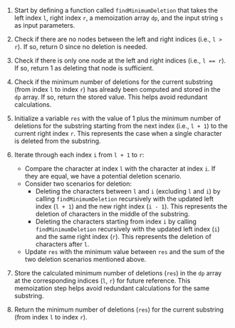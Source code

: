 1. Start by defining a function called `findMinimumDeletion` that takes the left index `l`, right index `r`, a memoization array `dp`, and the input string `s` as input parameters.

2. Check if there are no nodes between the left and right indices (i.e., `l > r`). If so, return 0 since no deletion is needed.

3. Check if there is only one node at the left and right indices (i.e., `l == r`). If so, return 1 as deleting that node is sufficient.

4. Check if the minimum number of deletions for the current substring (from index `l` to index `r`) has already been computed and stored in the `dp` array. If so, return the stored value. This helps avoid redundant calculations.

5. Initialize a variable `res` with the value of 1 plus the minimum number of deletions for the substring starting from the next index (i.e., `l + 1`) to the current right index `r`. This represents the case when a single character is deleted from the substring.

6. Iterate through each index `i` from `l + 1` to `r`:
   - Compare the character at index `l` with the character at index `i`. If they are equal, we have a potential deletion scenario.
   - Consider two scenarios for deletion:
     - Deleting the characters between `l` and `i` (excluding `l` and `i`) by calling `findMinimumDeletion` recursively with the updated left index (`l + 1`) and the new right index (`i - 1`). This represents the deletion of characters in the middle of the substring.
     - Deleting the characters starting from index `i` by calling `findMinimumDeletion` recursively with the updated left index (`i`) and the same right index (`r`). This represents the deletion of characters after `l`.
   - Update `res` with the minimum value between `res` and the sum of the two deletion scenarios mentioned above.

7. Store the calculated minimum number of deletions (`res`) in the `dp` array at the corresponding indices (`l`, `r`) for future reference. This memoization step helps avoid redundant calculations for the same substring.

8. Return the minimum number of deletions (`res`) for the current substring (from index `l` to index `r`).
